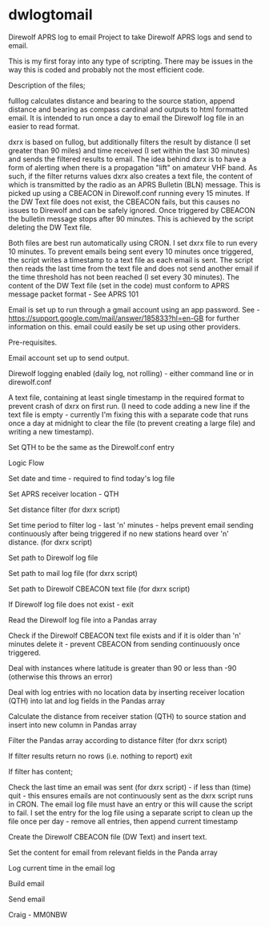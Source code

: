# dwlogtomail
Direwolf APRS log to email
Project to take Direwolf APRS logs and send to email.

This is my first foray into any type of scripting.  There may be issues in the way this is coded and probably not the most efficient code.

Description of the files;

fulllog calculates distance and bearing to the source station, append distance and bearing as compass cardinal and outputs to html formatted email.  It is intended to run once a day to email the Direwolf log file in an easier to read format.

dxrx is based on fullog, but additionally filters the result by distance (I set greater than 90 miles) and time received (I set within the last 30 minutes) and sends the filtered results to email.  The idea behind dxrx is to have a form of alerting when there is a propagation "lift" on amateur VHF band.  As such, if the filter returns values dxrx also creates a text file, the content of which is transmitted by the radio as an APRS Bulletin (BLN) message.  This is picked up using a CBEACON in Direwolf.conf running every 15 minutes.  If the DW Text file does not exist, the CBEACON fails, but this causes no issues to Direwolf and can be safely ignored.  Once triggered by CBEACON the bulletin message stops after 90 minutes.  This is achieved by the script deleting the DW Text file.

Both files are best run automatically using CRON.  I set dxrx file to run every 10 minutes.  To prevent emails being sent every 10 minutes once triggered, the script writes a timestamp to a text file as each email is sent.  The script then reads the last time from the text file and does not send another email if the time threshold has not been reached (I set every 30 minutes).  The content of the DW Text file (set in the code) must conform to APRS message packet format - See APRS 101

Email is set up to run through a gmail account using an app password.  See - https://support.google.com/mail/answer/185833?hl=en-GB for further information on this.
email could easily be set up using other providers.


Pre-requisites.

Email account set up to send output.

Direwolf logging enabled (daily log, not rolling) - either command line or in direwolf.conf

A text file, containing at least single timestamp in the required format to prevent crash of dxrx on first run.  (I need to code adding a new line if the
text file is empty - currently I'm fixing this with a separate code that runs once a day at midnight to clear the file (to prevent creating a large file)
and writing a new timestamp).

Set QTH to be the same as the Direwolf.conf entry

Logic Flow

Set date and time - required to find today's log file

Set APRS receiver location - QTH

Set distance filter (for dxrx script)

Set time period to filter log - last 'n' minutes - helps prevent email sending continuously after being triggered if no new stations heard over 'n' distance.
(for dxrx script)

Set path to Direwolf log file

Set path to mail log file (for dxrx script)

Set path to Direwolf CBEACON text file (for dxrx script)

If Direwolf log file does not exist - exit

Read the Direwolf log file into a Pandas array

Check if the Direwolf CBEACON text file exists and if it is older than 'n' minutes delete it - prevent CBEACON from sending continuously once triggered.

Deal with instances where latitude is greater than 90 or less than -90 (otherwise this throws an error)

Deal with log entries with no location data by inserting receiver location (QTH) into lat and log fields in the Pandas array

Calculate the distance from receiver station (QTH) to source station and insert into new column in Pandas array

Filter the Pandas array according to distance filter (for dxrx script)

If filter results return no rows (i.e. nothing to report) exit

If filter has content;

Check the last time an email was sent (for dxrx script) - if less than (time) quit - this ensures emails are not continuously sent as the dxrx script runs in CRON.
The email log file must have an entry or this will cause the script to fail.  I set the entry for the log file using a separate script to clean up the file once
per day - remove all entries, then append current timestamp

Create the Direwolf CBEACON file (DW Text) and insert text.

Set the content for email from relevant fields in the Panda array

Log current time in the email log

Build email

Send email



Craig - MM0NBW
